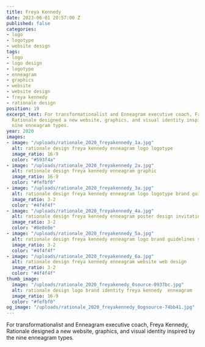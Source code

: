 ```yaml
---
title: Freya Kennedy
date: 2023-06-01 20:57:00 Z
published: false
categories:
- logo
- logotype
- website design
tags:
- logo
- logo design
- logotype
- enneagram
- graphics
- website
- website design
- freya kennedy
- rationale design
position: 19
excerpt_text: For transformationalist and Enneagram executive coach, Freya Kennedy,
  Rationale designed a new website, graphics, and visual identity inspired by the
  nine enneagram types.
year: 2020
images:
- image: "/uploads/rationale_2020_freyakennedy_1a.jpg"
  alt: rationale design freya kennedy enneagram logo logotype
  image_ratio: 16-9
  color: "#593f4a"
- image: "/uploads/rationale_2020_freyakennedy_2a.jpg"
  alt: rationale design freya kennedy enneagram graphic
  image_ratio: 16-9
  color: "#fefbf0"
- image: "/uploads/rationale_2020_freyakennedy_3a.jpg"
  alt: rationale design freya kennedy enneagram logo logotype brand guidelines
  image_ratio: 3-2
  color: "#4f4f4f"
- image: "/uploads/rationale_2020_freyakennedy_4a.jpg"
  alt: rationale design freya kennedy enneagram poster design invitation annoucement
  image_ratio: 3-2
  color: "#8e8e8e"
- image: "/uploads/rationale_2020_freyakennedy_5a.jpg"
  alt: rationale design freya kennedy enneagram logo brand guidelines stationary
  image_ratio: 3-2
  color: "#4f4f4f"
- image: "/uploads/rationale_2020_freyakennedy_6a.jpg"
  alt: rationale design freya kennedy enneagram website web design
  image_ratio: 3-2
  color: "#4f4f4f"
thumb_image:
  image: "/uploads/rationale_2020_freyakenedy_0source-0937bc.jpg"
  alt: rationale design logo brand identity freya kennedy  enneagram
  image_ratio: 16-9
  color: "#fefbf0"
og_image: "/uploads/rationale_2020_freyakennedy_0ogsource-74bb41.jpg"
---
```


For transformationalist and Enneagram executive coach, Freya Kennedy, Rationale designed a new website, graphics, and visual identity inspired by the nine enneagram types.